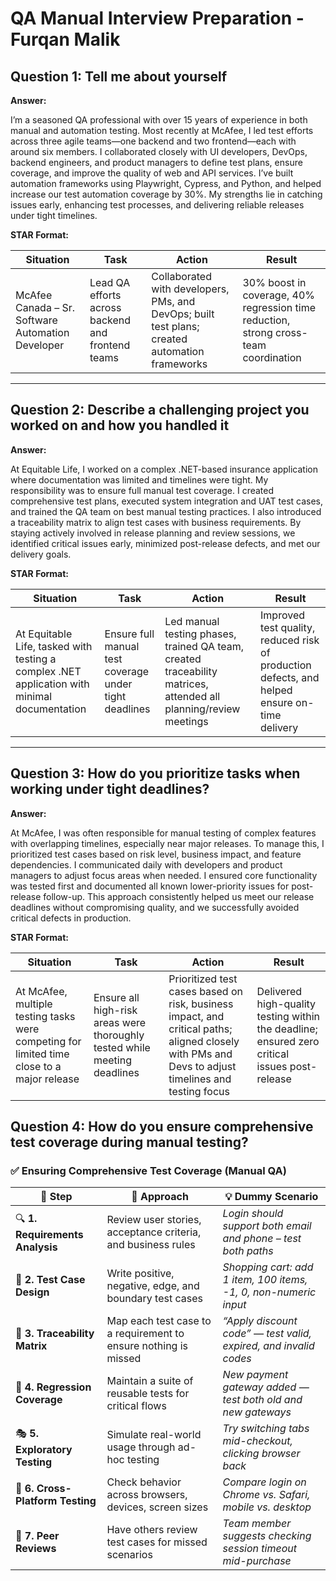 # QA Manual Interview Preparation - Furqan Malik

## Question 1: Tell me about yourself

**Answer:**

I’m a seasoned QA professional with over 15 years of experience in both manual and automation testing. Most recently at McAfee, I led test efforts across three agile teams—one backend and two frontend—each with around six members. I collaborated closely with UI developers, DevOps, backend engineers, and product managers to define test plans, ensure coverage, and improve the quality of web and API services. I’ve built automation frameworks using Playwright, Cypress, and Python, and helped increase our test automation coverage by 30%. My strengths lie in catching issues early, enhancing test processes, and delivering reliable releases under tight timelines.

**STAR Format:**

| Situation | Task | Action | Result |
|-----------|------|--------|--------|
| McAfee Canada – Sr. Software Automation Developer | Lead QA efforts across backend and frontend teams | Collaborated with developers, PMs, and DevOps; built test plans; created automation frameworks | 30% boost in coverage, 40% regression time reduction, strong cross-team coordination |

---

## Question 2: Describe a challenging project you worked on and how you handled it

**Answer:**

At Equitable Life, I worked on a complex .NET-based insurance application where documentation was limited and timelines were tight. My responsibility was to ensure full manual test coverage. I created comprehensive test plans, executed system integration and UAT test cases, and trained the QA team on best manual testing practices. I also introduced a traceability matrix to align test cases with business requirements. By staying actively involved in release planning and review sessions, we identified critical issues early, minimized post-release defects, and met our delivery goals.

**STAR Format:**

| Situation | Task | Action | Result |
|-----------|------|--------|--------|
| At Equitable Life, tasked with testing a complex .NET application with minimal documentation | Ensure full manual test coverage under tight deadlines | Led manual testing phases, trained QA team, created traceability matrices, attended all planning/review meetings | Improved test quality, reduced risk of production defects, and helped ensure on-time delivery |

---

## Question 3: How do you prioritize tasks when working under tight deadlines?

**Answer:**

At McAfee, I was often responsible for manual testing of complex features with overlapping timelines, especially near major releases. To manage this, I prioritized test cases based on risk level, business impact, and feature dependencies. I communicated daily with developers and product managers to adjust focus areas when needed. I ensured core functionality was tested first and documented all known lower-priority issues for post-release follow-up. This approach consistently helped us meet our release deadlines without compromising quality, and we successfully avoided critical defects in production.

**STAR Format:**

| Situation | Task | Action | Result |
|-----------|------|--------|--------|
| At McAfee, multiple testing tasks were competing for limited time close to a major release | Ensure all high-risk areas were thoroughly tested while meeting deadlines | Prioritized test cases based on risk, business impact, and critical paths; aligned closely with PMs and Devs to adjust timelines and testing focus | Delivered high-quality testing within the deadline; ensured zero critical issues post-release |

## Question 4: How do you ensure comprehensive test coverage during manual testing?

### ✅ Ensuring Comprehensive Test Coverage (Manual QA)

| 🧩 Step | 🎯 Approach | 💡 Dummy Scenario |
|--------|-------------|-------------------|
| 🔍 **1. Requirements Analysis** | Review user stories, acceptance criteria, and business rules | *Login should support both email and phone – test both paths* |
| 📑 **2. Test Case Design** | Write positive, negative, edge, and boundary test cases | *Shopping cart: add 1 item, 100 items, -1, 0, non-numeric input* |
| 🔗 **3. Traceability Matrix** | Map each test case to a requirement to ensure nothing is missed | *“Apply discount code” — test valid, expired, and invalid codes* |
| 🔁 **4. Regression Coverage** | Maintain a suite of reusable tests for critical flows | *New payment gateway added — test both old and new gateways* |
| 🎭 **5. Exploratory Testing** | Simulate real-world usage through ad-hoc testing | *Try switching tabs mid-checkout, clicking browser back* |
| 🧪 **6. Cross-Platform Testing** | Check behavior across browsers, devices, screen sizes | *Compare login on Chrome vs. Safari, mobile vs. desktop* |
| 👥 **7. Peer Reviews** | Have others review test cases for missed scenarios | *Team member suggests checking session timeout mid-purchase* |
